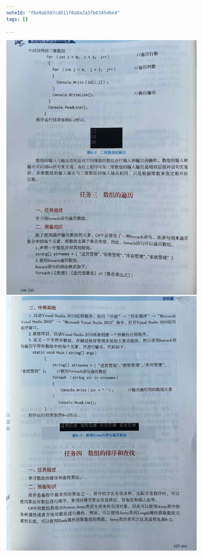 ```yaml
---
noteId: "f6e0ab507cd611f0a8a2a3fb634546e4"
tags: []

---
```



![数组](../images/6-array/156.jpeg)
![数组](../images/6-array/157.jpeg)